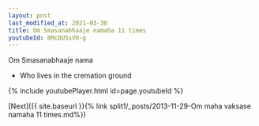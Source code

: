 ```yaml
---
layout: post
last_modified_at: 2021-03-30
title: Om Smasanabhaaje namaha 11 times
youtubeId: 8McDUSsVO-g
---
```

 
 
Om Smasanabhaaje nama 
 
 -  Who lives in the cremation ground 
 
  
 
  
 
 
 
 
 
 


{% include youtubePlayer.html id=page.youtubeId %}
 
[Next]({{ site.baseurl }}{% link  split1/_posts/2013-11-29-Om maha vaksase namaha 11 times.md%})
 
